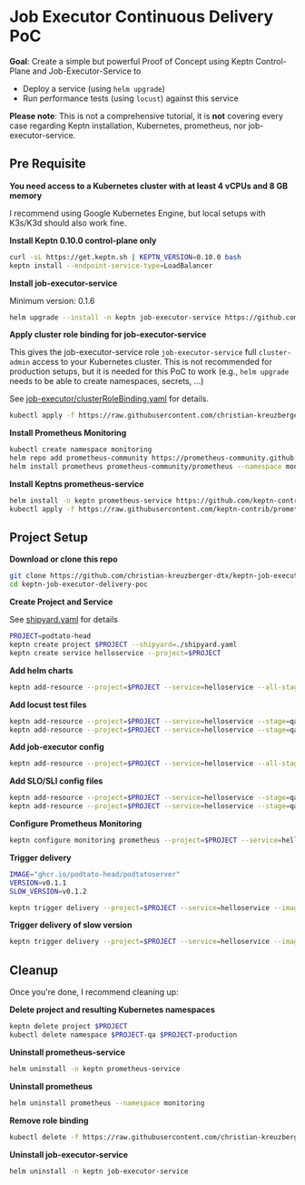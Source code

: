 # Job Executor Continuous Delivery PoC

**Goal**: Create a simple but powerful Proof of Concept using Keptn Control-Plane and Job-Executor-Service to

* Deploy a service (using `helm upgrade`)
* Run performance tests (using `locust`) against this service


**Please note**: This is not a comprehensive tutorial, it is **not** covering every case regarding Keptn installation, Kubernetes, prometheus, nor job-executor-service.


## Pre Requisite

**You need access to a Kubernetes cluster with at least 4 vCPUs and 8 GB memory**

I recommend using Google Kubernetes Engine, but local setups with K3s/K3d should also work fine.


**Install Keptn 0.10.0 control-plane only**

```bash
curl -sL https://get.keptn.sh | KEPTN_VERSION=0.10.0 bash
keptn install --endpoint-service-type=LoadBalancer
```

**Install job-executor-service**

Minimum version: 0.1.6

```bash
helm upgrade --install -n keptn job-executor-service https://github.com/keptn-contrib/job-executor-service/releases/download/0.1.6/job-executor-service-0.1.6.tgz --set jobConfig.enableKubernetesApiAccess=true --wait
```

**Apply cluster role binding for job-executor-service**

This gives the job-executor-service role `job-executor-service` full `cluster-admin` access to your Kubernetes cluster. This is not recommended for production setups, but it is needed for this PoC to work (e.g., `helm upgrade` needs to be able to create namespaces, secrets, ...)

See [job-executor/clusterRoleBinding.yaml](job-executor/clusterRoleBinding.yaml) for details.

```bash
kubectl apply -f https://raw.githubusercontent.com/christian-kreuzberger-dtx/keptn-job-executor-delivery-poc/main/job-executor/clusterRoleBinding.yaml
```

**Install Prometheus Monitoring**

```bash
kubectl create namespace monitoring
helm repo add prometheus-community https://prometheus-community.github.io/helm-charts
helm install prometheus prometheus-community/prometheus --namespace monitoring --wait
```


**Install Keptns prometheus-service**
```bash
helm install -n keptn prometheus-service https://github.com/keptn-contrib/prometheus-service/releases/download/0.7.2/prometheus-service-0.7.2.tgz --wait
kubectl apply -f https://raw.githubusercontent.com/keptn-contrib/prometheus-service/release-0.7.2/deploy/role.yaml -n monitoring
```

## Project Setup

**Download or clone this repo**

```bash
git clone https://github.com/christian-kreuzberger-dtx/keptn-job-executor-delivery-poc.git
cd keptn-job-executor-delivery-poc
```

**Create Project and Service**

See [shipyard.yaml](shipyard.yaml) for details

```bash
PROJECT=podtato-head
keptn create project $PROJECT --shipyard=./shipyard.yaml
keptn create service helloservice --project=$PROJECT
```

**Add helm charts**

```bash
keptn add-resource --project=$PROJECT --service=helloservice --all-stages --resource=./helm/helloservice.tgz --resourceUri=charts/helloservice.tgz
```

**Add locust test files**

```bash
keptn add-resource --project=$PROJECT --service=helloservice --stage=qa --resource=./locust/basic.py
keptn add-resource --project=$PROJECT --service=helloservice --stage=qa --resource=./locust/locust.conf
```

**Add job-executor config**

```bash
keptn add-resource --project=$PROJECT --service=helloservice --all-stages --resource=job-executor-config.yaml --resourceUri=job/config.yaml
```

**Add SLO/SLI config files**

```bash
keptn add-resource --project=$PROJECT --service=helloservice --stage=qa --resource=prometheus/sli.yaml --resourceUri=prometheus/sli.yaml
keptn add-resource --project=$PROJECT --service=helloservice --stage=qa --resource=slo.yaml --resourceUri=slo.yaml
```

**Configure Prometheus Monitoring**

```bash
keptn configure monitoring prometheus --project=$PROJECT --service=helloservice
```

**Trigger delivery**

```bash
IMAGE="ghcr.io/podtato-head/podtatoserver"
VERSION=v0.1.1
SLOW_VERSION=v0.1.2

keptn trigger delivery --project=$PROJECT --service=helloservice --image=$IMAGE --tag=$VERSION --labels=version=$VERSION
```


**Trigger delivery of slow version**

```bash
keptn trigger delivery --project=$PROJECT --service=helloservice --image=$IMAGE --tag=$SLOW_VERSION --labels=version=$SLOW_VERSION,slow=true
```

## Cleanup

Once you're done, I recommend cleaning up:

**Delete project and resulting Kubernetes namespaces**

```bash
keptn delete project $PROJECT
kubectl delete namespace $PROJECT-qa $PROJECT-production
```

**Uninstall prometheus-service**
```bash
helm uninstall -n keptn prometheus-service
```

**Uninstall prometheus**
```bash
helm uninstall prometheus --namespace monitoring
```

**Remove role binding**
```bash
kubectl delete -f https://raw.githubusercontent.com/christian-kreuzberger-dtx/keptn-job-executor-delivery-poc/main/job-executor/clusterRoleBinding.yaml
```

**Uninstall job-executor-service**

```bash
helm uninstall -n keptn job-executor-service
```
